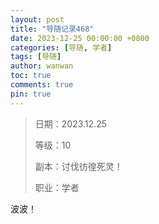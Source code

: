 ```yaml
---
layout: post
title: "导随记录468"
date: 2023-12-25 00:00:00 +0800
categories: [导随, 学者]
tags: [导随]
author: wanwan
toc: true
comments: true
pin: true
---
```

> 日期：2023.12.25
>
> 等级：10
>
> 副本：讨伐彷徨死灵！
>
> 职业：学者

波波！